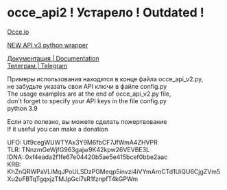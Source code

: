 # occe_api2 ! Устарело ! Outdated !
[Occe.io](http://occe.io/)  

[NEW API v3 python wrapper](https://github.com/surugh/occe_api_v3)  

[Документация | Documentation](http://occe.io/info#api)  
[Телеграм | Telegram](https://t.me/occeio)
  
Примеры использования находятся в конце файла occe_api_v2.py,  
не забудьте указать свои API ключи в файле config.py  
The usage examples are at the end of occe_api_v2.py file,  
don't forget to specify your API keys in the file config.py  
python 3.9  
  
Если это полезно, вы можете сделать пожертвование  
If it useful you can make a donation  
  
UFO: Uf9cegWUWTYAx3Y9M6fbCF7JfWmA4ZHVPR  
TLR: TNnzmGeWjfG963gajw9K42kpw26VEVBE3L  
IDNA: 0xf4eada2f1fe67e04420b5ae5e415bcef0bbe2aac  
KRB: KhZnQRWPaVLiMqJPoULSDzPGMeqp5invzi4iVYmArnCTd1UiQU6CjgZVm5Xu2uFBTqTgqxjzTMJpGci7sR1fznpfT4kGPWm  
